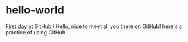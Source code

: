 # hello-world
First day at GitHub !
Hello,
nice to meet all you there on GitHub!
here's a practice of using GitHub
